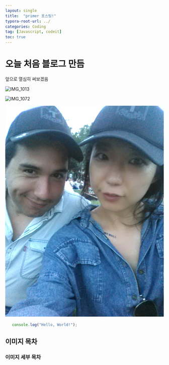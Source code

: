 ```yaml
---
layout: single
title:  "primer 포스팅!"
typora-root-url: ../
categories: Coding
tag: [Javascript, codeit]
toc: true
---
```




# 오늘 처음 블로그 만듬 
앞으로 열심히 써보겠음 

![IMG_1013](C:\Users\Admin\Desktop\gephigirl.github.io\images\2025-08-04-first\IMG_1013.JPG)

![IMG_1072](C:\Users\Admin\Desktop\gephigirl.github.io\images\2025-08-04-first\IMG_1072.JPG)

![IMG_1003](/images/2025-08-04-first/IMG_1003.JPG)

```javascript
   console.log("Hello, World!");
```

## 이미지 목차



### 이미지 세부 목차

